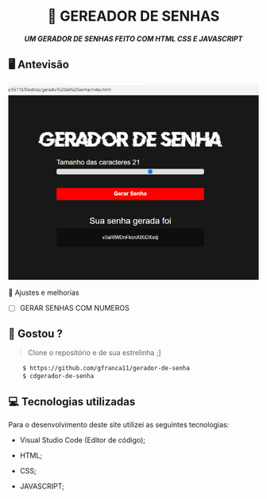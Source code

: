 <h1 align="center">
     📰
GEREADOR DE SENHAS

</h1>

<h5 align="center">
  UM GERADOR DE SENHAS FEITO COM HTML  CSS  E JAVASCRIPT
  </h5>

## 🖥 Antevisão 
<img src="https://github.com/gfranca11/gerador-de-senha/blob/main/Anima%C3%A7%C3%A3o.gif">
 
 📌 Ajustes e melhorias
 
 - [ ] GERAR SENHAS COM NUMEROS 
 

 
 
 ## 🧐 Gostou ?
 
 > Clone o repositório e de sua estrelinha ;]
   
        $ https://github.com/gfranca11/gerador-de-senha
        $ cdgerador-de-senha
        
 
 
## 💻 Tecnologias utilizadas

Para o desenvolvimento deste site utilizei as seguintes tecnologias:

 * Visual Studio Code (Editor de código);

* HTML;
* CSS;
* JAVASCRIPT;

